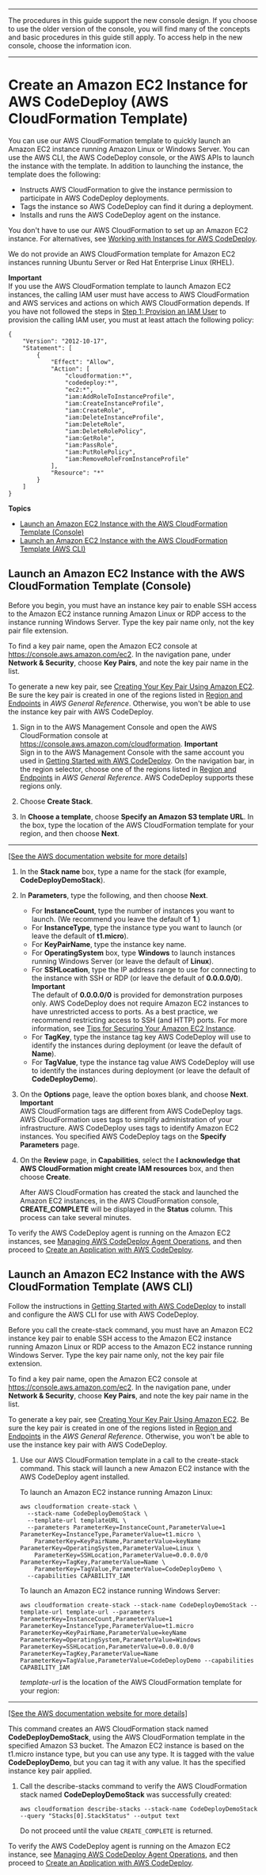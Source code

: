 --------

 The procedures in this guide support the new console design\. If you choose to use the older version of the console, you will find many of the concepts and basic procedures in this guide still apply\. To access help in the new console, choose the information icon\. 

--------

# Create an Amazon EC2 Instance for AWS CodeDeploy \(AWS CloudFormation Template\)<a name="instances-ec2-create-cloudformation-template"></a>

You can use our AWS CloudFormation template to quickly launch an Amazon EC2 instance running Amazon Linux or Windows Server\. You can use the AWS CLI, the AWS CodeDeploy console, or the AWS APIs to launch the instance with the template\. In addition to launching the instance, the template does the following:
+ Instructs AWS CloudFormation to give the instance permission to participate in AWS CodeDeploy deployments\.
+ Tags the instance so AWS CodeDeploy can find it during a deployment\.
+ Installs and runs the AWS CodeDeploy agent on the instance\.

You don't have to use our AWS CloudFormation to set up an Amazon EC2 instance\. For alternatives, see [Working with Instances for AWS CodeDeploy](instances.md)\.

We do not provide an AWS CloudFormation template for Amazon EC2 instances running Ubuntu Server or Red Hat Enterprise Linux \(RHEL\)\.

**Important**  
If you use the AWS CloudFormation template to launch Amazon EC2 instances, the calling IAM user must have access to AWS CloudFormation and AWS services and actions on which AWS CloudFormation depends\. If you have not followed the steps in [Step 1: Provision an IAM User](getting-started-provision-user.md) to provision the calling IAM user, you must at least attach the following policy:  

```
{
    "Version": "2012-10-17",
    "Statement": [
        {
            "Effect": "Allow",
            "Action": [
                "cloudformation:*",
                "codedeploy:*",
                "ec2:*",
                "iam:AddRoleToInstanceProfile",
                "iam:CreateInstanceProfile",
                "iam:CreateRole",
                "iam:DeleteInstanceProfile",
                "iam:DeleteRole",
                "iam:DeleteRolePolicy",
                "iam:GetRole",
                "iam:PassRole",
                "iam:PutRolePolicy",
                "iam:RemoveRoleFromInstanceProfile"
            ],
            "Resource": "*"
        }
    ]
}
```

**Topics**
+ [Launch an Amazon EC2 Instance with the AWS CloudFormation Template \(Console\)](#instances-ec2-create-cloudformation-template-console)
+ [Launch an Amazon EC2 Instance with the AWS CloudFormation Template \(AWS CLI\)](#instances-ec2-create-cloudformation-template-cli)

## Launch an Amazon EC2 Instance with the AWS CloudFormation Template \(Console\)<a name="instances-ec2-create-cloudformation-template-console"></a>

Before you begin, you must have an instance key pair to enable SSH access to the Amazon EC2 instance running Amazon Linux or RDP access to the instance running Windows Server\. Type the key pair name only, not the key pair file extension\. 

To find a key pair name, open the Amazon EC2 console at [https://console\.aws\.amazon\.com/ec2](https://console.aws.amazon.com/ec2)\. In the navigation pane, under **Network & Security**, choose **Key Pairs**, and note the key pair name in the list\. 

To generate a new key pair, see [Creating Your Key Pair Using Amazon EC2](https://docs.aws.amazon.com/AWSEC2/latest/UserGuide/ec2-key-pairs.html#having-ec2-create-your-key-pair)\. Be sure the key pair is created in one of the regions listed in [Region and Endpoints](https://docs.aws.amazon.com/general/latest/gr/rande.html#codedeploy_region) in *AWS General Reference*\. Otherwise, you won't be able to use the instance key pair with AWS CodeDeploy\.

1. Sign in to the AWS Management Console and open the AWS CloudFormation console at [https://console\.aws\.amazon\.com/cloudformation](https://console.aws.amazon.com/cloudformation/)\.
**Important**  
Sign in to the AWS Management Console with the same account you used in [Getting Started with AWS CodeDeploy](getting-started-codedeploy.md)\. On the navigation bar, in the region selector, choose one of the regions listed in [Region and Endpoints](https://docs.aws.amazon.com/general/latest/gr/rande.html#codedeploy_region) in *AWS General Reference*\. AWS CodeDeploy supports these regions only\.

1. Choose **Create Stack**\.

1. In **Choose a template**, choose **Specify an Amazon S3 template URL**\. In the box, type the location of the AWS CloudFormation template for your region, and then choose **Next**\.  
****    
[\[See the AWS documentation website for more details\]](http://docs.aws.amazon.com/codedeploy/latest/userguide/instances-ec2-create-cloudformation-template.html)

1. In the **Stack name** box, type a name for the stack \(for example, **CodeDeployDemoStack**\)\.

1. In **Parameters**, type the following, and then choose **Next**\.
   + For **InstanceCount**, type the number of instances you want to launch\. \(We recommend you leave the default of **1**\.\)
   + For **InstanceType**, type the instance type you want to launch \(or leave the default of **t1\.micro**\)\.
   + For **KeyPairName**, type the instance key name\.
   + For **OperatingSystem** box, type **Windows** to launch instances running Windows Server \(or leave the default of **Linux**\)\.
   + For **SSHLocation**, type the IP address range to use for connecting to the instance with SSH or RDP \(or leave the default of **0\.0\.0\.0/0**\)\.
**Important**  
The default of **0\.0\.0\.0/0** is provided for demonstration purposes only\. AWS CodeDeploy does not require Amazon EC2 instances to have unrestricted access to ports\. As a best practice, we recommend restricting access to SSH \(and HTTP\) ports\. For more information, see [Tips for Securing Your Amazon EC2 Instance](https://aws.amazon.com/articles/1233)\.
   + For **TagKey**, type the instance tag key AWS CodeDeploy will use to identify the instances during deployment \(or leave the default of **Name**\)\.
   + For **TagValue**, type the instance tag value AWS CodeDeploy will use to identify the instances during deployment \(or leave the default of **CodeDeployDemo**\)\.

1. On the **Options** page, leave the option boxes blank, and choose **Next**\.
**Important**  
AWS CloudFormation tags are different from AWS CodeDeploy tags\. AWS CloudFormation uses tags to simplify administration of your infrastructure\. AWS CodeDeploy uses tags to identify Amazon EC2 instances\. You specified AWS CodeDeploy tags on the **Specify Parameters** page\.

1. On the **Review** page, in **Capabilities**, select the **I acknowledge that AWS CloudFormation might create IAM resources** box, and then choose **Create**\.

   After AWS CloudFormation has created the stack and launched the Amazon EC2 instances, in the AWS CloudFormation console, **CREATE\_COMPLETE** will be displayed in the **Status** column\. This process can take several minutes\.

To verify the AWS CodeDeploy agent is running on the Amazon EC2 instances, see [Managing AWS CodeDeploy Agent Operations](codedeploy-agent-operations.md), and then proceed to [Create an Application with AWS CodeDeploy](applications-create.md)\.

## Launch an Amazon EC2 Instance with the AWS CloudFormation Template \(AWS CLI\)<a name="instances-ec2-create-cloudformation-template-cli"></a>

Follow the instructions in [Getting Started with AWS CodeDeploy](getting-started-codedeploy.md) to install and configure the AWS CLI for use with AWS CodeDeploy\. 

Before you call the create\-stack command, you must have an Amazon EC2 instance key pair to enable SSH access to the Amazon EC2 instance running Amazon Linux or RDP access to the Amazon EC2 instance running Windows Server\. Type the key pair name only, not the key pair file extension\. 

To find a key pair name, open the Amazon EC2 console at [https://console\.aws\.amazon\.com/ec2](https://console.aws.amazon.com/ec2)\. In the navigation pane, under **Network & Security**, choose **Key Pairs**, and note the key pair name in the list\. 

To generate a key pair, see [Creating Your Key Pair Using Amazon EC2](https://docs.aws.amazon.com/AWSEC2/latest/UserGuide/ec2-key-pairs.html#having-ec2-create-your-key-pair)\. Be sure the key pair is created in one of the regions listed in [Region and Endpoints](https://docs.aws.amazon.com/general/latest/gr/rande.html#codedeploy_region) in the *AWS General Reference*\. Otherwise, you won't be able to use the instance key pair with AWS CodeDeploy\.

1. Use our AWS CloudFormation template in a call to the create\-stack command\. This stack will launch a new Amazon EC2 instance with the AWS CodeDeploy agent installed\.

   To launch an Amazon EC2 instance running Amazon Linux:

   ```
   aws cloudformation create-stack \
     --stack-name CodeDeployDemoStack \
     --template-url templateURL \
     --parameters ParameterKey=InstanceCount,ParameterValue=1 ParameterKey=InstanceType,ParameterValue=t1.micro \
       ParameterKey=KeyPairName,ParameterValue=keyName ParameterKey=OperatingSystem,ParameterValue=Linux \
       ParameterKey=SSHLocation,ParameterValue=0.0.0.0/0 ParameterKey=TagKey,ParameterValue=Name \
       ParameterKey=TagValue,ParameterValue=CodeDeployDemo \
     --capabilities CAPABILITY_IAM
   ```

   To launch an Amazon EC2 instance running Windows Server: 

   ```
   aws cloudformation create-stack --stack-name CodeDeployDemoStack --template-url template-url --parameters ParameterKey=InstanceCount,ParameterValue=1 ParameterKey=InstanceType,ParameterValue=t1.micro ParameterKey=KeyPairName,ParameterValue=keyName ParameterKey=OperatingSystem,ParameterValue=Windows ParameterKey=SSHLocation,ParameterValue=0.0.0.0/0 ParameterKey=TagKey,ParameterValue=Name ParameterKey=TagValue,ParameterValue=CodeDeployDemo --capabilities CAPABILITY_IAM
   ```

   *template\-url* is the location of the AWS CloudFormation template for your region:  
****    
[\[See the AWS documentation website for more details\]](http://docs.aws.amazon.com/codedeploy/latest/userguide/instances-ec2-create-cloudformation-template.html)

   This command creates an AWS CloudFormation stack named **CodeDeployDemoStack**, using the AWS CloudFormation template in the specified Amazon S3 bucket\. The Amazon EC2 instance is based on the t1\.micro instance type, but you can use any type\. It is tagged with the value **CodeDeployDemo**, but you can tag it with any value\. It has the specified instance key pair applied\.

1. Call the describe\-stacks command to verify the AWS CloudFormation stack named **CodeDeployDemoStack** was successfully created:

   ```
   aws cloudformation describe-stacks --stack-name CodeDeployDemoStack --query "Stacks[0].StackStatus" --output text
   ```

   Do not proceed until the value `CREATE_COMPLETE` is returned\.

To verify the AWS CodeDeploy agent is running on the Amazon EC2 instance, see [Managing AWS CodeDeploy Agent Operations](codedeploy-agent-operations.md), and then proceed to [Create an Application with AWS CodeDeploy](applications-create.md)\.